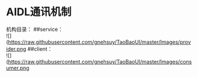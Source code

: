 # AIDL通讯机制
机构目录：
##service：<br>
![](https://raw.githubusercontent.com/gnehsuy/TaoBaoUI/master/Images/provider.png
##client：<br>
![](https://raw.githubusercontent.com/gnehsuy/TaoBaoUI/master/Images/consumer.png

